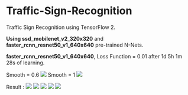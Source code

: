 # Traffic-Sign-Recognition
Traffic Sign Recognition using TensorFlow 2.

**Using ssd_mobilenet_v2_320x320** and **faster_rcnn_resnet50_v1_640x640** pre-trained N-Nets.

**faster_rcnn_resnet50_v1_640x640**, Loss Function = 0.01 after 1d 5h 1m 28s of learning.

Smooth = 0.6
![](https://github.com/Mehdimk02/Traffic-Sign-Recognition/blob/main/Images/135696431_406867544100687_5266195984025535195_n.png)
Smooth = 1
![](https://github.com/Mehdimk02/Traffic-Sign-Recognition/blob/main/Images/135750568_715665585617766_6205272577333138865_n.png)

Result :
![](https://github.com/Mehdimk02/Traffic-Sign-Recognition/blob/main/Images/1.png)
![](https://github.com/Mehdimk02/Traffic-Sign-Recognition/blob/main/Images/4.png)
![](https://github.com/Mehdimk02/Traffic-Sign-Recognition/blob/main/Images/4_.png)
![](https://github.com/Mehdimk02/Traffic-Sign-Recognition/blob/main/Images/6.png)
![](https://github.com/Mehdimk02/Traffic-Sign-Recognition/blob/main/Images/7.png)
